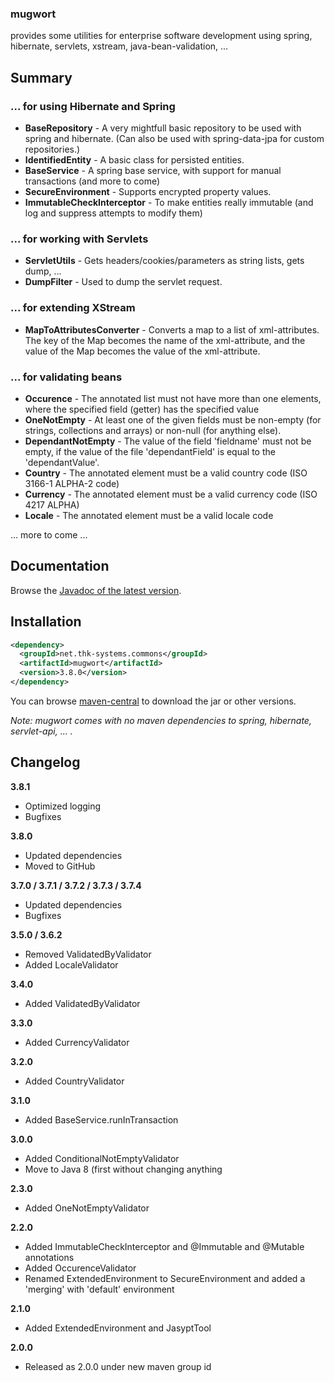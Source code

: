 ### mugwort

provides some utilities for enterprise software development using spring, hibernate, servlets, xstream, java-bean-validation, ... 

## Summary

### ... for using Hibernate and Spring

*   **BaseRepository** \- A very mightfull basic repository to be used with spring and hibernate. (Can also be used with spring-data-jpa for custom repositories.)
*   **IdentifiedEntity** \- A basic class for persisted entities.
*   **BaseService** \- A spring base service, with support for manual transactions (and more to come)
*   **SecureEnvironment** \- Supports encrypted property values.
*   **ImmutableCheckInterceptor** - To make entities really immutable (and log and suppress attempts to modify them)

### ... for working with Servlets

*   **ServletUtils** \- Gets headers/cookies/parameters as string lists, gets dump, ...
*   **DumpFilter** \- Used to dump the servlet request.

### ... for extending XStream

*   **MapToAttributesConverter** \- Converts a map to a list of xml-attributes. The key of the Map becomes the name of the xml-attribute, and the value of the Map becomes the value of the xml-attribute.

### ... for validating beans

*   **Occurence** \- The annotated list must not have more than one elements, where the specified field (getter) has the specified value
*   **OneNotEmpty** \- At least one of the given fields must be non-empty (for strings, collections and arrays) or non-null (for anything else).
*   **DependantNotEmpty** \- The value of the field 'fieldname' must not be empty, if the value of the file 'dependantField' is equal to the 'dependantValue'.
*   **Country** \- The annotated element must be a valid country code (ISO 3166-1 ALPHA-2 code)
*   **Currency** \- The annotated element must be a valid currency code (ISO 4217 ALPHA)
*   **Locale** \- The annotated element must be a valid locale code

... more to come ... 


## Documentation

Browse the [Javadoc of the latest version](https://www.thk-systems.de/content/oss/javadoc/mugwort/current/index.html). 


## Installation

```xml
<dependency>
  <groupId>net.thk-systems.commons</groupId>
  <artifactId>mugwort</artifactId>
  <version>3.8.0</version>
</dependency>
```

You can browse [maven-central](http://search.maven.org/#artifactdetails|net.thk-systems.commons|mugwort|3.8.0|jar) to download the jar or other versions. 

_Note: mugwort comes with no maven dependencies to spring, hibernate, servlet-api, ... ._ 


## Changelog

**3.8.1**

* Optimized logging
* Bugfixes


**3.8.0**

*   Updated dependencies
*   Moved to GitHub

**3.7.0 / 3.7.1 / 3.7.2 / 3.7.3 / 3.7.4**

*   Updated dependencies
*   Bugfixes

**3.5.0 / 3.6.2**

*   Removed ValidatedByValidator
*   Added LocaleValidator

**3.4.0**

*   Added ValidatedByValidator

**3.3.0**

*   Added CurrencyValidator

**3.2.0**

*   Added CountryValidator

**3.1.0**

*   Added BaseService.runInTransaction

**3.0.0**

*   Added ConditionalNotEmptyValidator
*   Move to Java 8 (first without changing anything

**2.3.0**

*   Added OneNotEmptyValidator

**2.2.0**

*   Added ImmutableCheckInterceptor and @Immutable and @Mutable annotations
*   Added OccurenceValidator
*   Renamed ExtendedEnvironment to SecureEnvironment and added a 'merging' with 'default' environment

**2.1.0**

*   Added ExtendedEnvironment and JasyptTool

**2.0.0**

*   Released as 2.0.0 under new maven group id
